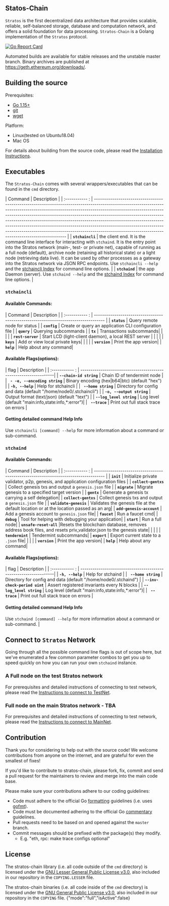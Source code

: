 ## Statos-Chain


`Stratos` is the first decentralized data architecture that provides scalable, reliable, self-balanced storage, database and computation network, and offers a solid foundation for data processing.
`Stratos-Chain` is a Golang implementation of the `Stratos` protocol.

[![Go Report Card](https://goreportcard.com/badge/github.com/stratosnet/stratos-chain)](https://goreportcard.com/badge/github.com/stratosnet/stratos-chain)

Automated builds are available for stable releases and the unstable master branch. Binary
archives are published at https://geth.ethereum.org/downloads/.

## Building the source

Prerequisites:
* [Go 1.15+](https://golang.org/doc/install)
* [git](https://github.com/git-guides/install-git)
* [wget](https://phoenixnap.com/kb/wget-command-with-examples)

Platform:
* Linux(tested on Ubuntu18.04)
* Mac OS

For details about building from the source code, please read the [Installation Instructions](https://github.com/stratosnet/stratos-chain-testnet/blob/main/README.md).

## Executables

The `Stratos-Chain` comes with several wrappers/executables that can be found in the `cmd` directory.

|    Command          | Description                                                                                                                                                                                                                                                                                                                                                                                                                                                                                                                                          |
| :----------- :      | ---------------------------------------------------------------------------------------------------------------------------------------------------------------------------------------------------------------------------------------------------------------------------------------------------------------------------------------------------------------------------------------------------------------------------------------------------------------------------------------------------------------------------------------------------- |
|  **`stchaincli`**   | the client end. It is the command line interface for interacting with `stchaind`. It is the entry point into the Stratos network (main-, test- or private net), capable of running as a full node (default), archive node (retaining all historical state) or a light node (retrieving data live). It can be used by other processes as a gateway into the Stratos network via JSON RPC endpoints. Use `stchaincli --help` and the [stchaincli Index](https://github.com/stratosnet/stratos-chain/wiki/SC-Basic-Transaction-and-Query-Commands) for command line options.          |
|   **`stchaind`**    | the app Daemon (server). Use `stchaind --help` and the [stchaind Index](https://github.com/stratosnet/stratos-chain/wiki/SC-Basic-Transaction-and-Query-Commands) for command line options. |


### `stchaincli`

#### Available Commands:

|    Command                  | Description                                                                                                                                                                                                                                                                                                                                                                                                                                                                                                                                          |
| :----------- :              | ----------------------------------------------------------------------------------- |
|  **`status`**               | Query remote node for status     |
|   **`config`**              | Create or query an application CLI configuration file  |
|   **`query`**               | Querying subcommands |
|   **`tx`**                  | Transactions subcommands|
|                             |               |
|   **`rest-server`**         | Start LCD (light-client daemon), a local REST server |
|                             |               |
|   **`keys`**                | Add or view local private keys| 
|                             |               |
|   **`version`**             | Print the app version| 
|   **`help`**                | Help about any command| 

#### Available Flags(options):

|      flag                                 | Description                                                                                                                                                                                                                                                                                                                                                                                                                                                                                                                                                                      |
| :----------- :                            | -----------------------------------------------------------------|
|   **` --chain-id string `**               | Chain ID of tendermint node   |
|   **` - -e, --encoding string`**          | Binary encoding (hex|b64|btc) (default "hex")   |
|   **` -h, --help `**                      | Help for stchaincli    |
|   **` --home string`**                    | Directory for config and data (default "/home/node0/.stchaincli")  |
|   **`-o, --output string`**               | Output format (text/json) (default "text") |
|   **`--log_level string`**                | Log level (default "main:info,state:info,*:error")|
|   **` --trace`**                          | Print out full stack trace on errors |

#### Getting detailed command Help Info
Use `stchaincli [command] --help` for more information about a command or sub-command.


### `stchaind`

#### Available Commands:

|    Command                        | Description                                                                                                                                                                                                                                                                                                                                                                                                                                                                                                                                          |
| :----------- :                    | ----------------------------------------------------------------------------------- |
|  **`init`**                       | Initialize private validator, p2p, genesis, and application configuration files     |
|   **`collect-gentxs`**            | Collect genesis txs and output a `genesis.json` file  |
|   **`migrate`**                   | Migrate genesis to a specified target version  |
|   **`gentx`**                     | Generate a genesis tx carrying a self delegation|
|   **`collect-gentxs`**            | Collect genesis txs and output a `genesis.json` file |
|   **`validate-genesis`**          | Validates the genesis file at the default location or at the location passed as an arg| 
|   **`add-genesis-account`**       | Add a genesis account to `genesis.json` file| 
|   **`faucet`**                    | Run a faucet cmd| 
|   **`debug`**                     | Tool for helping with debugging your application| 
|   **`start`**                     | Run a full node| 
|   **`unsafe-reset-all`**          |Resets the blockchain database, removes address book files, and resets priv_validator.json to the genesis state| 
|                                   |               | 
|   **`tendermint`**                |  Tendermint subcommands| 
|   **`export`**                    | Export current state to a `.json` file| 
|                                   |               |
|   **`version`**                   |  Print the app version| 
|   **`help`**                      |  Help about any command| 

#### Available Flags(options):

|      flag                                 | Description                                                                                                                                                                                                                                                                                                                                                                                                                                                                                                                                                                      |
| :----------- :                            | -----------------------------------------------------------------|
|   **` -h, --help `**                      | Help for stchaind    |
|   **` --home string`**                    | Directory for config and data (default "/home/node0/.stchaind")  |
|   **`--inv-check-period uint`**           | Assert registered invariants every N blocks |
|   **`--log_level string`**                | Log level (default "main:info,state:info,*:error")|
|   **` --trace`**                          | Print out full stack trace on errors |

#### Getting detailed command Help Info
Use `stchaind [command] --help` for more information about a command or sub-command.
                                                                                                                                                                                                                                                                                                                                                                                                                                                                                         |

## Connect to `Stratos` Network

Going through all the possible command line flags is out of scope here,
but we've enumerated a few common parameter combos to get you up to speed quickly
on how you can run your own `stchaind` instance.

### A Full node on the test Stratos network
For prerequisites and detailed instructions of connecting to test network, please read the [Instructions to connect to TestNet](https://github.com/stratosnet/stratos-chain-testnet).

### Full node on the main Stratos network - TBA
For prerequisites and detailed instructions of connecting to test network, please read the [Instructions to connect to MainNet](https://github.com/stratosnet/stratos-chain-testnet).

## Contribution

Thank you for considering to help out with the source code! We welcome contributions
from anyone on the internet, and are grateful for even the smallest of fixes!

If you'd like to contribute to stratos-chain, please fork, fix, commit and send a pull request
for the maintainers to review and merge into the main code base.

Please make sure your contributions adhere to our coding guidelines:

 * Code must adhere to the official Go [formatting](https://golang.org/doc/effective_go.html#formatting)
   guidelines (i.e. uses [gofmt](https://golang.org/cmd/gofmt/)).
 * Code must be documented adhering to the official Go [commentary](https://golang.org/doc/effective_go.html#commentary)
   guidelines.
 * Pull requests need to be based on and opened against the `master` branch.
 * Commit messages should be prefixed with the package(s) they modify.
   * E.g. "eth, rpc: make trace configs optional"

## License

The stratos-chain library (i.e. all code outside of the `cmd` directory) is licensed under the
[GNU Lesser General Public License v3.0](https://www.gnu.org/licenses/lgpl-3.0.en.html),
also included in our repository in the `COPYING.LESSER` file.

The stratos-chain binaries (i.e. all code inside of the `cmd` directory) is licensed under the
[GNU General Public License v3.0](https://www.gnu.org/licenses/gpl-3.0.en.html), also
included in our repository in the `COPYING` file.
{"mode":"full","isActive":false}